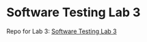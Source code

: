 # Software Testing Lab 3
Repo for Lab 3: [Software Testing Lab 3](https://github.com/Shoot-to-root/309505031)
